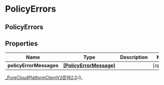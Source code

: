# PolicyErrors

## PolicyErrors

## Properties

|Name | Type | Description | Notes|
|------------ | ------------- | ------------- | -------------|
| **policyErrorMessages** | [**[PolicyErrorMessage]**](PolicyErrorMessage) |  | [optional] |



_PureCloudPlatformClientV2@162.0.0_
